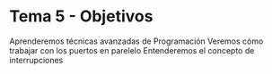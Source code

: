 # Tema 5 - Objetivos

Aprenderemos técnicas avanzadas de Programación
Veremos cómo trabajar con los puertos en parelelo
Entenderemos el concepto de interrupciones
